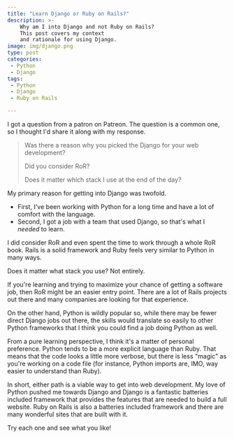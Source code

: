 ```yaml
---
title: "Learn Django or Ruby on Rails?"
description: >-
    Why am I into Django and not Ruby on Rails?
    This post covers my context
    and rationale for using Django.
image: img/django.png
type: post
categories:
 - Python
 - Django
tags:
 - Python
 - Django
 - Ruby on Rails

---
```


I got a question from a patron
on Patreon.
The question is a common one,
so I thought I'd share it along with my response.

> Was there a reason why you picked the Django for your web development? 
> 
> Did you consider RoR?
> 
> Does it matter which stack I use at the end of the day?

My primary reason for getting into Django was twofold.

* First, I've been working with Python for a long time and have a lot of comfort with the language.
* Second, I got a job with a team that used Django, so that's what I *needed* to learn.

I did consider RoR and even spent the time to work through a whole RoR book. Rails is a solid framework and Ruby feels very similar to Python in many ways.

Does it matter what stack you use? Not entirely.

If you're learning and trying to maximize your chance of getting a software job, then RoR might be an easier entry point. There are a lot of Rails projects out there and many companies are looking for that experience.

On the other hand, Python is wildly popular so, while there may be fewer direct Django jobs out there, the skills would translate so easily to other Python frameworks that I think you could find a job doing Python as well.

From a pure learning perspective, I think it's a matter of personal preference. Python tends to be a more explicit language than Ruby. That means that the code looks a little more verbose, but there is less "magic" as you're working on a code file (for instance, Python imports are, IMO, way easier to understand than Ruby).

In short,
either path is a viable way to get into web development.
My love of Python pushed me towards Django
and Django is a fantastic batteries included framework
that provides the features that are needed to build a full website.
Ruby on Rails is also a batteries included framework
and there are many wonderful sites that are built with it.

Try each one and see what you like!
